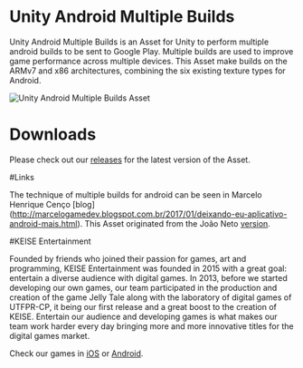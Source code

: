 # Unity Android Multiple Builds

Unity Android Multiple Builds is an Asset for Unity to perform multiple android builds to be sent to Google Play. Multiple builds are used to improve game performance across multiple devices. This Asset make builds on the ARMv7 and x86 architectures, combining the six existing texture types for Android.

![Unity Android Multiple Builds Asset](http://i.imgur.com/4gAojbx.png)

# Downloads

Please check out our [releases](https://github.com/keiseentertainment/UnityAndroidMultipleBuilds/releases) for the latest version of the Asset.

#Links

The technique of multiple builds for android can be seen in Marcelo Henrique Cenço [blog] (http://marcelogamedev.blogspot.com.br/2017/01/deixando-eu-aplicativo-android-mais.html).
This Asset originated from the João Neto [version](http://pastebin.com/pk1D4PaM).

#KEISE Entertainment

Founded by friends who joined their passion for games, art and programming, KEISE Entertainment was founded in 2015 with a great goal: entertain a diverse audience with digital games. In 2013, before we started developing our own games, our team participated in the production and creation of the game Jelly Tale along with the laboratory of digital games of UTFPR-CP, it being our first release and a great boost to the creation of KEISE. Entertain our audience and developing games is what makes our team work harder every day bringing more and more innovative titles for the digital games market.

Check our games in [iOS](https://itunes.apple.com/us/developer/felipe-de-assis-pinto/id1044070707) or [Android](https://play.google.com/store/apps/dev?id=4791237130239958826).
